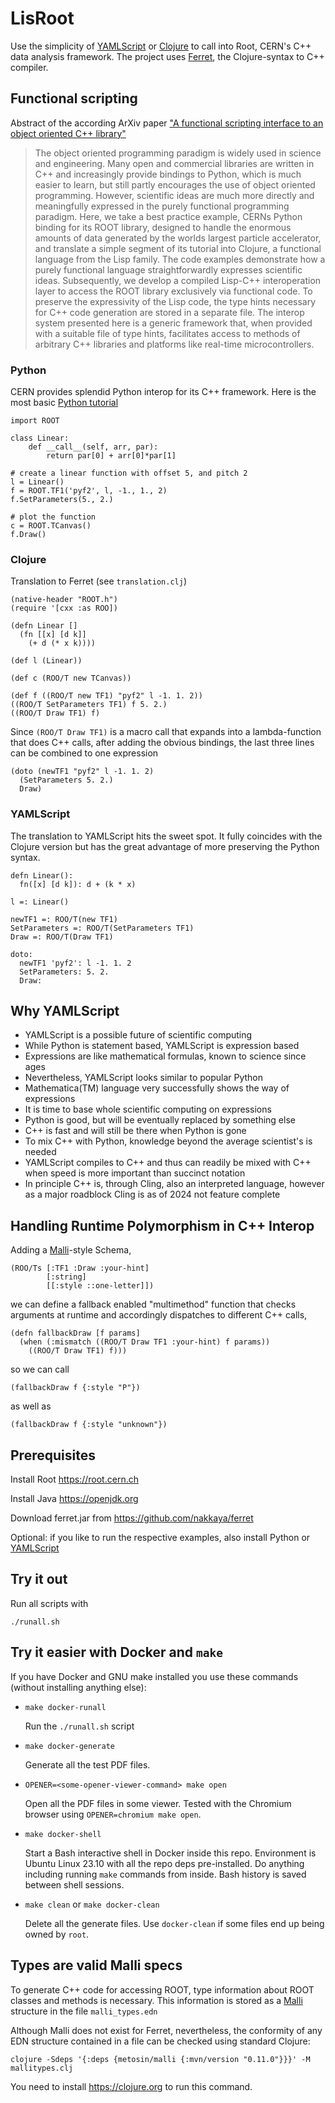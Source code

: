 # LisRoot

Use the simplicity of [YAMLScript](https://yamlscript.org) or [Clojure](https://www.clojure.org) to call into Root, CERN's C++ data analysis framework. The project uses [Ferret](https://ferret-lang.org), the Clojure-syntax to C++ compiler.

## Functional scripting
Abstract of the according ArXiv paper ["A functional scripting interface to an object oriented C++ library"](https://arxiv.org/abs/2312.13295)

> The object oriented programming paradigm is widely used in science and engineering. Many open and commercial libraries are written in C++ and increasingly provide bindings to Python, which is much easier to learn, but still partly encourages the use of object oriented programming. However, scientific ideas are much more directly and meaningfully expressed in the purely functional programming paradigm. Here, we take a best practice example, CERNs Python binding for its ROOT library, designed to handle the enormous amounts of data generated by the worlds largest particle accelerator, and translate a simple segment of its tutorial into Clojure, a functional language from the Lisp family. The code examples demonstrate how a purely functional language straightforwardly expresses scientific ideas. Subsequently, we develop a compiled Lisp-C++ interoperation layer to access the ROOT library exclusively via functional code. To preserve the expressivity of the Lisp code, the type hints necessary for C++ code generation are stored in a separate file. The interop system presented here is a generic framework that, when provided with a suitable file of type hints, facilitates access to methods of arbitrary C++ libraries and platforms like real-time microcontrollers.

### Python
CERN provides splendid Python interop for its C++ framework. Here is the most basic [Python tutorial](https://root.cern/manual/python/#passing-python-callables-to-c)
```
import ROOT

class Linear:
    def __call__(self, arr, par):
        return par[0] + arr[0]*par[1]

# create a linear function with offset 5, and pitch 2
l = Linear()
f = ROOT.TF1('pyf2', l, -1., 1., 2)
f.SetParameters(5., 2.)

# plot the function
c = ROOT.TCanvas()
f.Draw()
```

### Clojure
Translation to Ferret (see `translation.clj`)

```
(native-header "ROOT.h")
(require '[cxx :as ROO])

(defn Linear []
  (fn [[x] [d k]]
    (+ d (* x k))))

(def l (Linear))

(def c (ROO/T new TCanvas))

(def f ((ROO/T new TF1) "pyf2" l -1. 1. 2))
((ROO/T SetParameters TF1) f 5. 2.)
((ROO/T Draw TF1) f)
```

Since `(ROO/T Draw TF1)` is a macro call that expands into a lambda-function that does C++ calls, after adding the obvious bindings, the last three lines can be combined to one expression

```
(doto (newTF1 "pyf2" l -1. 1. 2)
  (SetParameters 5. 2.)
  Draw)
```

### YAMLScript
The translation to YAMLScript hits the sweet spot. It fully coincides with the Clojure version but has the great advantage of more preserving the Python syntax.

```
defn Linear():
  fn([x] [d k]): d + (k * x)

l =: Linear()

newTF1 =: ROO/T(new TF1)
SetParameters =: ROO/T(SetParameters TF1)
Draw =: ROO/T(Draw TF1)

doto:
  newTF1 'pyf2': l -1. 1. 2
  SetParameters: 5. 2.
  Draw:
```

## Why YAMLScript
- YAMLScript is a possible future of scientific computing
- While Python is statement based, YAMLScript is expression based
- Expressions are like mathematical formulas, known to science since ages
- Nevertheless, YAMLScript looks similar to popular Python
- Mathematica(TM) language very successfully shows the way of expressions
- It is time to base whole scientific computing on expressions
- Python is good, but will be eventually replaced by something else
- C++ is fast and will still be there when Python is gone
- To mix C++ with Python, knowledge beyond the average scientist's is needed
- YAMLScript compiles to C++ and thus can readily be mixed with C++ when speed is more important than succinct notation
- In principle C++ is, through Cling, also an interpreted language, however as a major roadblock Cling is as of 2024 not feature complete

## Handling Runtime Polymorphism in C++ Interop

Adding a [Malli](https://github.com/metosin/malli)-style Schema,

```
(ROO/Ts [:TF1 :Draw :your-hint]
        [:string]
        [[:style ::one-letter]])
```

we can define a fallback enabled "multimethod" function that checks arguments at runtime and accordingly dispatches to different C++ calls,

```
(defn fallbackDraw [f params]
  (when (:mismatch ((ROO/T Draw TF1 :your-hint) f params))
    ((ROO/T Draw TF1) f)))
```

so we can call

```
(fallbackDraw f {:style "P"})
```

as well as

```
(fallbackDraw f {:style "unknown"})
```

## Prerequisites

Install Root https://root.cern.ch

Install Java https://openjdk.org

Download ferret.jar from https://github.com/nakkaya/ferret

Optional: if you like to run the respective examples, also install Python or [YAMLScript](https://yamlscript.org)

## Try it out

Run all scripts with
```
./runall.sh
```

## Try it easier with Docker and `make`

If you have Docker and GNU make installed you use these commands (without installing anything else):

* `make docker-runall`

  Run the `./runall.sh` script

* `make docker-generate`

  Generate all the test PDF files.

* `OPENER=<some-opener-viewer-command> make open`

  Open all the PDF files in some viewer.
  Tested with the Chromium browser using `OPENER=chromium make open`.

* `make docker-shell`

  Start a Bash interactive shell in Docker inside this repo.
  Environment is Ubuntu Linux 23.10 with all the repo deps pre-installed.
  Do anything including running `make` commands from inside.
  Bash history is saved between shell sessions.

* `make clean` or `make docker-clean`

  Delete all the generate files.
  Use `docker-clean` if some files end up being owned by `root`.

## Types are valid Malli specs

To generate C++ code for accessing ROOT, type information about ROOT classes and methods is necessary. This information is stored as a [Malli](https://github.com/metosin/malli) structure in the file `malli_types.edn`

Although Malli does not exist for Ferret, nevertheless, the conformity of any EDN structure contained in a file can be checked using standard Clojure:

```
clojure -Sdeps '{:deps {metosin/malli {:mvn/version "0.11.0"}}}' -M  mallitypes.clj
```

You need to install https://clojure.org to run this command.
